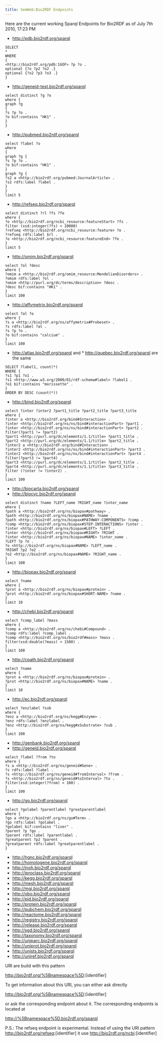 ```yaml
---
title: SemWeb:Bio2RDF Endpoints
---
```


Here are the current working Sparql Endpoints for Bio2RDF as of July 7th
2010, 17:23 PM

-   <http://pdb.bio2rdf.org/sparql>

<!-- -->

    SELECT
    *
    WHERE
    {
    <http://bio2rdf.org/pdb:1GOF> ?p ?o .
    optional {?o ?p2 ?o2 .}
    optional {?o2 ?p3 ?o3 .}
    }

-   <http://geneid-test.bio2rdf.org/sparql>

<!-- -->

    select distinct ?g ?o
    where {
    graph ?g 
    {
    ?s ?p ?o .
    ?o bif:contains "HK1" .
    }
    }

-   <http://pubmed.bio2rdf.org/sparql>

<!-- -->

    select ?label ?o
    where
    {
    graph ?g {
    ?s ?p ?o .
    ?o bif:contains "HK1" .
    }
    graph ?g {
    ?s2 a <http://bio2rdf.org/pubmed:JournalArticle> .
    ?s2 rdfs:label ?label .
    }
    }
    limit 5

-   <http://refseq.bio2rdf.org/sparql>

<!-- -->

    select distinct ?rl ?fs ?fe
    where {
    ?o <http://bio2rdf.org/ncbi_resource:featureStart> ?fs .
    filter (xsd:integer(?fs) < 10000) 
    ?refseq <http://bio2rdf.org/ncbi_resource:feature> ?o .
    ?refseq rdfs:label $rl .
    ?o <http://bio2rdf.org/ncbi_resource:featureEnd> ?fe .
    }
    limit 5

-   <http://omim.bio2rdf.org/sparql>

<!-- -->

    select ?ol ?desc
    where {
    ?omim a <http://bio2rdf.org/omim_resource:MendelianDisorders> .
    ?omim rdfs:label ?ol .
    ?omim <http://purl.org/dc/terms/description> ?desc .
    ?desc bif:contains "HK1" .
    }
    limit 100

-   <http://affymetrix.bio2rdf.org/sparql>

<!-- -->

    select ?al ?o
    where {
    ?s a <http://bio2rdf.org/ns/affymetrix#Probeset> .
    ?s rdfs:label ?al .
    ?s ?p ?o .
    ?o bif:contains "calcium" .
    }
    limit 100

-   <http://atlas.bio2rdf.org/sparql> and \*
    <http://quebec.bio2rdf.org/sparql> are the same

<!-- -->

    SELECT ?label1, count(*)
    WHERE {
    ?s1 ?p1 ?o1 .
    ?s1 <http://www.w3.org/2000/01/rdf-schema#label> ?label1 .
    ?o1 bif:contains "morissette" .
    }
    ORDER BY DESC (count(*))

-   <http://bind.bio2rdf.org/sparql>

<!-- -->

    select ?inter ?inter2 ?part1_title ?part2_title ?part3_title 
    where {
    ?inter a <http://bio2rdf.org/bind#Interaction> .
    ?inter <http://bio2rdf.org/ns/ns/bind#interactionPart> ?part1 .
    ?inter <http://bio2rdf.org/ns/ns/bind#interactionPart> ?part2 .
    filter(?part1 != ?part2) .
    ?part1 <http://purl.org/dc/elements/1.1/title> ?part1_title .
    ?part2 <http://purl.org/dc/elements/1.1/title> ?part2_title .
    ?inter2 a <http://bio2rdf.org/bind#Interaction> .
    ?inter2 <http://bio2rdf.org/ns/ns/bind#interactionPart> ?part3 .
    ?inter2 <http://bio2rdf.org/ns/ns/bind#interactionPart> ?part4 .
    filter(?part3 != ?part4) .
    ?part3 <http://purl.org/dc/elements/1.1/title> ?part2_title .
    ?part4 <http://purl.org/dc/elements/1.1/title> ?part3_title .
    filter (?inter != ?inter2) .
    }
    limit 100

-   <http://biocarta.bio2rdf.org/sparql>
-   <http://biocyc.bio2rdf.org/sparql>

<!-- -->

    select distinct ?name ?LEFT_name ?RIGHT_name ?inter_name
    where {
    ?path a <http://bio2rdf.org/ns/biopax#pathway> .
    ?path <http://bio2rdf.org/ns/biopax#NAME> ?name .
    ?path <http://bio2rdf.org/ns/biopax#PATHWAY-COMPONENTS> ?comp .
    ?comp <http://bio2rdf.org/ns/biopax#STEP-INTERACTIONS> ?inter .
    ?inter <http://bio2rdf.org/ns/biopax#LEFT> ?LEFT .
    ?inter <http://bio2rdf.org/ns/biopax#RIGHT> ?RIGHT .
    ?inter <http://bio2rdf.org/ns/biopax#NAME> ?inter_name .
    ?LEFT ?p ?o .
    ?o <http://bio2rdf.org/ns/biopax#NAME> ?LEFT_name .
    ?RIGHT ?p2 ?o2 .
    ?o2 <http://bio2rdf.org/ns/biopax#NAME> ?RIGHT_name .
    }
    limit 100

-   <http://biopax.bio2rdf.org/sparql>

<!-- -->

    select ?name
    where {
    ?prot a <http://bio2rdf.org/ns/biopax#protein> .
    ?prot <http://bio2rdf.org/ns/biopax#SHORT-NAME> ?name .
    }
    limit 10

-   <http://chebi.bio2rdf.org/sparql>

<!-- -->

    select ?comp_label ?mass
    where {
    ?comp a <http://bio2rdf.org/ns/chebi#Compound> .
    ?comp rdfs:label ?comp_label .
    ?comp <http://bio2rdf.org/ns/bio2rdf#mass> ?mass .
    filter(xsd:double(?mass) > 1500) .
    }
    limit 100

-   <http://cpath.bio2rdf.org/sparql>

<!-- -->

    select ?name
    where {
    ?prot a <http://bio2rdf.org/ns/biopax#protein> .
    ?prot <http://bio2rdf.org/ns/biopax#NAME> ?name .
    }
    limit 10

-   <http://ec.bio2rdf.org/sparql>

<!-- -->

    select ?enzlabel ?sub
    where {
    ?enz a <http://bio2rdf.org/ns/kegg#Enzyme> .
    ?enz rdfs:label ?enzlabel .
    ?enz <http://bio2rdf.org/ns/kegg#xSubstrate> ?sub .
    }
    limit 100

-   <http://genbank.bio2rdf.org/sparql>
-   <http://geneid.bio2rdf.org/sparql>

<!-- -->

    select ?label ?from ?to
    where {
    ?s a <http://bio2rdf.org/ns/geneid#Gene> .
    ?s rdfs:label ?label .
    ?s <http://bio2rdf.org/ns/geneid#fromInterval> ?from .
    ?s <http://bio2rdf.org/ns/geneid#toInterval> ?to .
    filter(xsd:integer(?from) < 100) .
    }
    limit 100

-   <http://go.bio2rdf.org/sparql>

<!-- -->

    select ?golabel ?parentlabel ?greatparentlabel
    where {
    ?go a <http://bio2rdf.org/ns/go#Term> .
    ?go rdfs:label ?golabel .
    ?golabel bif:contains "liver" .
    ?parent ?p ?go .
    ?parent rdfs:label ?parentlabel .
    ?greatparent ?p2 ?parent .
    ?greatparent rdfs:label ?greatparentlabel .
    }

-   <http://hgnc.bio2rdf.org/sparql>
-   <http://homologene.bio2rdf.org/sparql>
-   <http://inoh.bio2rdf.org/sparql>
-   <http://iproclass.bio2rdf.org/sparql>
-   <http://kegg.bio2rdf.org/sparql>
-   <http://mesh.bio2rdf.org/sparql>
-   <http://mgi.bio2rdf.org/sparql>
-   <http://obo.bio2rdf.org/sparql>
-   <http://pid.bio2rdf.org/sparql>
-   <http://protein.bio2rdf.org/sparql>
-   <http://pubchem.bio2rdf.org/sparql>
-   <http://reactome.bio2rdf.org/sparql>
-   <http://registry.bio2rdf.org/sparql>
-   <http://release.bio2rdf.org/sparql>
-   <http://sgd.bio2rdf.org/sparql>
-   <http://taxonomy.bio2rdf.org/sparql>
-   <http://uniparc.bio2rdf.org/sparql>
-   <http://uniprot.bio2rdf.org/sparql>
-   <http://unists.bio2rdf.org/sparql>
-   <http://uniref.bio2rdf.org/sparql>

URI are build with this pattern

<http://bio2rdf.org/%5Bnamespace%5D>:\[identifier\]

To get information about this URI, you can either ask directly

<http://bio2rdf.org/%5Bnamespace%5D>:\[identifier\]

or ask the corresponding endpoint about it. The corresponding endpoints
is located at

<http://%5Bnamespace%5D.bio2rdf.org/sparql>

P.S.: The refseq endpoint is experimental. Instead of using the URI
pattern <http://bio2rdf.org/refseq>:\[identifier\] it use
<http://bio2rdf.org/ncbi>:\[identifier\]
